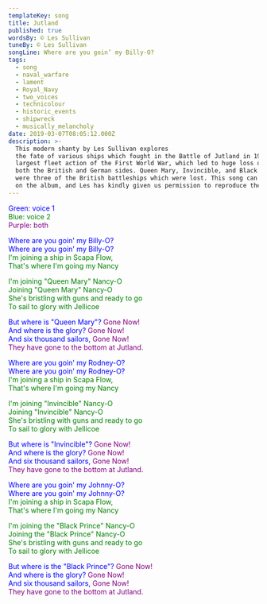 ```yaml
---
templateKey: song
title: Jutland
published: true
wordsBy: © Les Sullivan
tuneBy: © Les Sullivan
songLine: Where are you goin’ my Billy-O?
tags:
  - song
  - naval_warfare
  - lament
  - Royal_Navy
  - two_voices
  - technicolour
  - historic_events
  - shipwreck
  - musically_melancholy
date: 2019-03-07T08:05:12.000Z
description: >-
  This modern shanty by Les Sullivan explores
  the fate of various ships which fought in the Battle of Jutland in 1916, the
  largest fleet action of the First World War, which led to huge loss of life on
  both the British and German sides. Queen Mary, Invincible, and Black Prince
  were three of the British battleships which were lost. This song can be found
  on the album, and Les has kindly given us permission to reproduce the lyrics here.
---
```

<span style="color:blue">Green: voice 1</span>\
<span style="color:green">Blue: voice 2</span>\
<span style="color:purple">Purple: both</span>

<span style="color:blue">Where are you goin' my Billy-O?</span>\
<span style="color:blue">Where are you goin' my Billy-O?</span>\
<span style="color:green">I'm joining a ship in Scapa Flow,</span>\
<span style="color:green">That's where I'm going my Nancy</span>

<span style="color:green">I'm joining "Queen Mary" Nancy-O</span>\
<span style="color:green">Joining "Queen Mary" Nancy-O</span>\
<span style="color:green">She's bristling with guns and ready to go</span>\
<span style="color:green">To sail to glory with Jellicoe</span>

<span style="color:blue">But where is "Queen Mary"?</span> <span style="color:purple">Gone Now!</span>\
<span style="color:blue">And where is the glory?</span> <span style="color:purple">Gone Now!</span>\
<span style="color:blue">And six thousand sailors,</span> <span style="color:purple">Gone Now!</span>\
<span style="color:purple">They have gone to the bottom at Jutland.</span>

<span style="color:blue">Where are you goin' my Rodney-O?</span>\
<span style="color:blue">Where are you goin' my Rodney-O?</span>\
<span style="color:green">I'm joining a ship in Scapa Flow,</span>\
<span style="color:green">That's where I'm going my Nancy</span>

<span style="color:green">I'm joining "Invincible" Nancy-O</span>\
<span style="color:green">Joining "Invincible" Nancy-O</span>\
<span style="color:green">She's bristling with guns and ready to go</span>\
<span style="color:green">To sail to glory with Jellicoe</span>

<span style="color:blue">But where is "Invincible"?</span> <span style="color:purple">Gone Now!</span>\
<span style="color:blue">And where is the glory?</span> <span style="color:purple">Gone Now!</span>\
<span style="color:blue">And six thousand sailors,</span> <span style="color:purple">Gone Now!</span>\
<span style="color:purple">They have gone to the bottom at Jutland.</span>

<span style="color:blue">Where are you goin' my Johnny-O?</span>\
<span style="color:blue">Where are you goin' my Johnny-O?</span>\
<span style="color:green">I'm joining a ship in Scapa Flow,</span>\
<span style="color:green">That's where I'm going my Nancy</span>

<span style="color:green">I'm joining the "Black Prince" Nancy-O</span>\
<span style="color:green">Joining the "Black Prince" Nancy-O</span>\
<span style="color:green">She's bristling with guns and ready to go</span>\
<span style="color:green">To sail to glory with Jellicoe</span>

<span style="color:blue">But where is the "Black Prince"?</span> <span style="color:purple">Gone Now!</span>\
<span style="color:blue">And where is the glory?</span> <span style="color:purple">Gone Now!</span>\
<span style="color:blue">And six thousand sailors,</span> <span style="color:purple">Gone Now!</span>\
<span style="color:purple">They have gone to the bottom at Jutland.</span>
